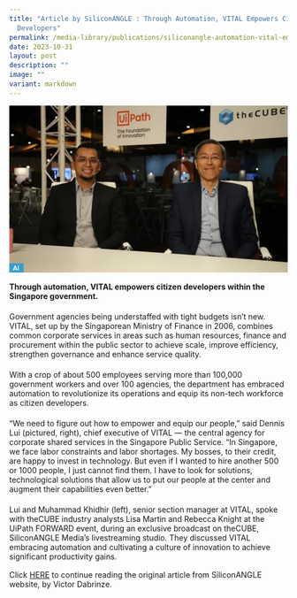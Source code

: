 ```yaml
---
title: "Article by SiliconANGLE : Through Automation, VITAL Empowers Citizen
  Developers"
permalink: /media-library/publications/siliconangle-automation-vital-empowers/
date: 2023-10-31
layout: post
description: ""
image: ""
variant: markdown
---
```

![](/images/siliconangle_img.jpg)

<b>Through automation, VITAL empowers citizen developers within the Singapore government.</b>

<p style="font-size: 20px;color:#585858;text-align:justify;">

Government agencies being understaffed with tight budgets isn’t new. VITAL, set up by the Singaporean Ministry of Finance in 2006, combines common corporate services in areas such as human resources, finance and procurement within the public sector to achieve scale, improve efficiency, strengthen governance and enhance service quality. </p>

<p style="font-size: 20px;color:#585858;text-align:justify;">

With a crop of about 500 employees serving more than 100,000 government workers and over 100 agencies, the department has embraced automation to revolutionize its operations and equip its non-tech workforce as citizen developers. </p>

<p style="font-size: 20px;color:#585858;text-align:justify;">

“We need to figure out how to empower and equip our people,” said Dennis Lui (pictured, right), chief executive of VITAL — the central agency for corporate shared services in the Singapore Public Service. “In Singapore, we face labor constraints and labor shortages. My bosses, to their credit, are happy to invest in technology. But even if I wanted to hire another 500 or 1000 people, I just cannot find them. I have to look for solutions, technological solutions that allow us to put our people at the center and augment their capabilities even better.” </p>

<p style="font-size: 20px;color:#585858;text-align:justify;">

Lui and Muhammad Khidhir (left), senior section manager at VITAL, spoke with theCUBE industry analysts Lisa Martin and Rebecca Knight at the UiPath FORWARD event, during an exclusive broadcast on theCUBE, SiliconANGLE Media’s livestreaming studio. They discussed VITAL embracing automation and cultivating a culture of innovation to achieve significant productivity gains.</p>

<p style="font-size: 16px;color:#585858;text-align:justify;">

Click <a href="https://siliconangle.com/2023/10/27/automation-vital-empowers-citizen-developers-within-singapore-government-uipathforward"> HERE</a> to continue reading the original article from SiliconANGLE website, by Victor Dabrinze.

</p>